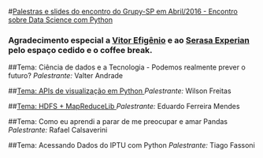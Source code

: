 #[Palestras e slides do encontro do Grupy-SP em Abril/2016 - Encontro sobre Data Science com Python](http://www.meetup.com/pt-BR/Grupy-SP/events/229594659/)

### Agradecimento especial a [Vitor Efigênio](http://www.meetup.com/Grupy-SP/members/183427980/?_locale=pt-BR) e ao [Serasa Experian](http://www.serasaexperian.com.br/) pelo espaço cedido e o coffee break.

##Tema: Ciência de dados e a Tecnologia - Podemos realmente prever o futuro? 
*Palestrante:* Valter Andrade 

##[Tema: APIs de visualização em Python ](https://github.com/wilsonfreitas/grupysp-abril-2016)
*Palestrante:* Wilson Freitas

##[Tema: HDFS + MapReduceLib ](https://github.com/z4r4tu5tr4/slides/blob/master/Hadoop%20Distributed%20File%20System.pdf)
*Palestrante:* Eduardo Ferreira Mendes

##Tema: Como eu aprendi a parar de me preocupar e amar Pandas 
*Palestrante:* Rafael Calsaverini

##Tema: Acessando Dados do IPTU com Python 
*Palestrante:* Tiago Fassoni
